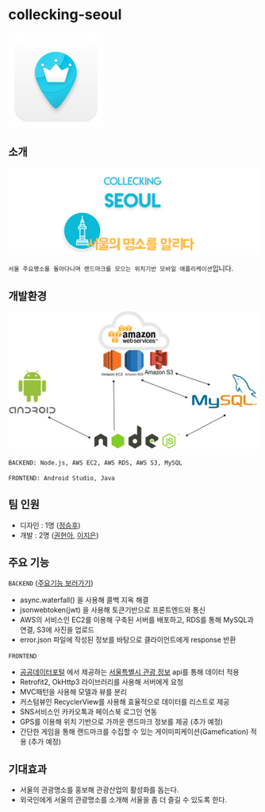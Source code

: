 # collecking-seoul
![image](./FRONTEND/ColleckingSeoul/app/src/main/res/mipmap-xxxhdpi/ic_launcher.png)



## 소개
![image](./image/introduction.png)

`서울 주요명소를 돌아다니며 랜드마크를 모으는 위치기반 모바일 애플리케이션`입니다.


## 개발환경
![image](./image/environment.png)

`BACKEND: Node.js, AWS EC2, AWS RDS, AWS S3, MySQL`

`FRONTEND: Android Studio, Java`


## 팀 인원
- 디자인 : 1명 ([정승후](https://tmdgn07.wixsite.com/huya-portfolio))
- 개발 : 2명 ([권현아](https://github.com/kwonhyeona), [이지은](https://github.com/Leejieun3001))


## 주요 기능
`BACKEND` ([주요기능 보러가기](https://github.com/kwonhyeona/collecking-seoul/blob/master/FRONTEND/README.md))
- async.waterfall() 을 사용해 콜백 지옥 해결
- jsonwebtoken(jwt) 을 사용해 토큰기반으로 프론트엔드와 통신
- AWS의 서비스인 EC2를 이용해 구축된 서버를 배포하고, RDS를 통해 MySQL과 연결, S3에 사진을 업로드
- error.json 파일에 작성된 정보를 바탕으로 클라이언트에게 response 반환

`FRONTEND`
- [공공데이터포털](https://www.data.go.kr/) 에서 제공하는 [서울특별시 관광 정보](https://www.data.go.kr/dataset/3054257/fileData.do) api를 통해 데이터 적용
- Retrofit2, OkHttp3 라이브러리를 사용해 서버에게 요청
- MVC패턴을 사용해 모델과 뷰를 분리
- 커스텀뷰인 RecyclerView를 사용해 효율적으로 데이터를 리스트로 제공
- SNS서비스인 카카오톡과 페이스북 로그인 연동
- GPS를 이용해 위치 기반으로 가까운 랜드마크 정보를 제공 (추가 예정)
- 간단한 게임을 통해 랜드마크를 수집할 수 있는 게이미피케이션(Gamefication) 적용 (추가 예정)


## 기대효과
- 서울의 관광명소를 홍보해 관광산업의 활성화를 돕는다.
- 외국인에게 서울의 관광명소를 소개해 서울을 좀 더 즐길 수 있도록 한다.
